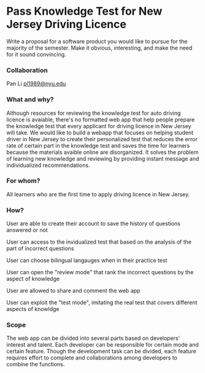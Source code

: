# Pass Knowledge Test for New Jersey Driving Licence 

Write a proposal for a software product you would like to pursue for the majority of the semester. Make it obvious, interesting, and make the need for it sound convincing.

### Collaboration

Pan Li pl1989@nyu.edu

### What and why?
Although resources for reviewing the knowledge test for auto driving licence is avaiable, there's no formatted web app that help people prepare the knowledge test that every applicant for driving licence in New Jersey will take. We would like to build a webapp that focuses on helping student driver in New Jersey to create their personalized test that reduces the error rate of certain part in the knowledge test and saves the time for learners because the materials avaible online are disorganized. It solves the problem of learning new knowledge and reviewing by providing instant message and individualized recommendations.
 


### For whom?

All learners who are the first time to apply driving licence in New Jersey.


### How?

User are able to create their account to save the history of questions answered or not

User can access to the invidualized test that based on the analysis of the part of incorrect questions

User can choose bilingual langauges when in their practice test

User can open the "review mode" that rank the incorrect questions by the aspect of knowledge

User are allowed to share and comment the web app

User can exploit the "test mode", imitating the real test that covers different aspects of knowldge 

### Scope

The web app can be divided into several parts based on developers' interest and talent. Each developer can be responsible for certain mode and certain feature. Though the development task can be divided, each feature requires effort to complete and collaborations among developers to combine the functions.
